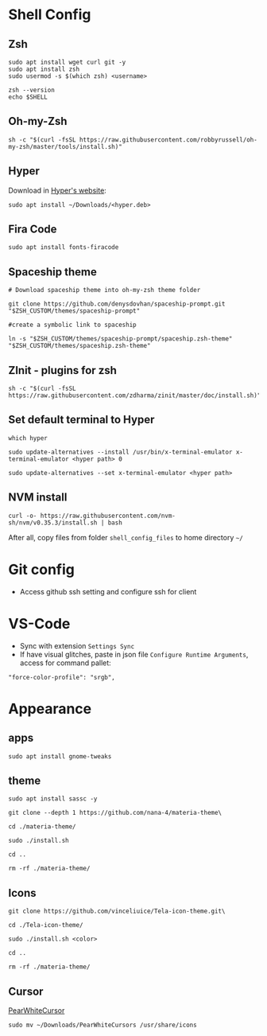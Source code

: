 # Shell Config

## Zsh

```
sudo apt install wget curl git -y
sudo apt install zsh
sudo usermod -s $(which zsh) <username>

zsh --version
echo $SHELL
```

## Oh-my-Zsh

```
sh -c "$(curl -fsSL https://raw.githubusercontent.com/robbyrussell/oh-my-zsh/master/tools/install.sh)"
```

## Hyper

Download in [Hyper's website](https://hyper.is/#installation):

```
sudo apt install ~/Downloads/<hyper.deb>
```

## Fira Code

```
sudo apt install fonts-firacode
```

## Spaceship theme

```
# Download spaceship theme into oh-my-zsh theme folder

git clone https://github.com/denysdovhan/spaceship-prompt.git "$ZSH_CUSTOM/themes/spaceship-prompt"

#create a symbolic link to spaceship

ln -s "$ZSH_CUSTOM/themes/spaceship-prompt/spaceship.zsh-theme" "$ZSH_CUSTOM/themes/spaceship.zsh-theme"
```

## ZInit - plugins for zsh

```
sh -c "$(curl -fsSL https://raw.githubusercontent.com/zdharma/zinit/master/doc/install.sh)"
```

## Set default terminal to Hyper

```
which hyper

sudo update-alternatives --install /usr/bin/x-terminal-emulator x-terminal-emulator <hyper path> 0

sudo update-alternatives --set x-terminal-emulator <hyper path>
```

## NVM install

```
curl -o- https://raw.githubusercontent.com/nvm-sh/nvm/v0.35.3/install.sh | bash
```

After all, copy files from folder `shell_config_files` to home directory `~/`

# Git config

- Access github ssh setting and configure ssh for client

# VS-Code

- Sync with extension `Settings Sync`
- If have visual glitches, paste in json file `Configure Runtime Arguments`, access for command pallet:

```
"force-color-profile": "srgb",
```

# Appearance

## apps

```
sudo apt install gnome-tweaks
```

## theme

```
sudo apt install sassc -y

git clone --depth 1 https://github.com/nana-4/materia-theme\

cd ./materia-theme/

sudo ./install.sh

cd ..

rm -rf ./materia-theme/
```

## Icons

```
git clone https://github.com/vinceliuice/Tela-icon-theme.git\

cd ./Tela-icon-theme/

sudo ./install.sh <color>

cd ..

rm -rf ./materia-theme/
```

## Cursor

[PearWhiteCursor](https://www.gnome-look.org/p/1327310/)

```
sudo mv ~/Downloads/PearWhiteCursors /usr/share/icons
```
